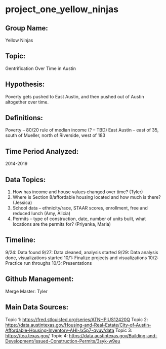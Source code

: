 # project_one_yellow_ninjas


## Group Name: 
Yellow Ninjas

## Topic: 
Gentrification Over Time in Austin

## Hypothesis: 
Poverty gets pushed to East Austin, and then pushed out of Austin altogether over time. 

## Definitions: 
Poverty – 80/20 rule of median income (? – TBD)
East Austin – east of 35, south of Mueller, north of Riverside, west of 183

## Time Period Analyzed: 
2014-2019

## Data Topics:
1. How has income and house values changed over time? (Tyler)
2. Where is Section 8/affordable housing located and how much is there? (Jessica)
3. School data – ethnicity/race, STAAR scores, enrollment, free and reduced lunch (Amy, Alicia)
4. Permits – type of construction, date, number of units built, what locations are the permits for? (Priyanka, Maria)

## Timeline: 
9/24: Data found
9/27: Data cleaned, analysis started
9/29: Data analysis done, visualizations started
10/1: Finalize projects and visualizations
10/2: Practice run throughs
10/3: Presentations

## Github Management:
Merge Master: Tyler 

## Main Data Sources: 
Topic 1: https://fred.stlouisfed.org/series/ATNHPIUS12420Q
Topic 2: https://data.austintexas.gov/Housing-and-Real-Estate/City-of-Austin-Affordable-Housing-Inventory-AHI-/x5p7-qyuv/data
Topic 3: https://tea.texas.gov/
Topic 4: https://data.austintexas.gov/Building-and-Development/Issued-Construction-Permits/3syk-w9eu
